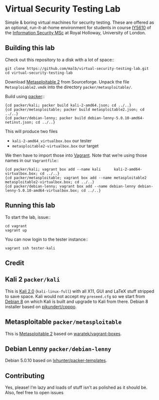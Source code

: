 # Virtual Security Testing Lab

Simple &amp; boring virtual machines for security testing. These are offered as an optional, run-it-at-home environment for students in course [IY5610](https://www.royalholloway.ac.uk/isg/documents/pdf/coursespecs(msc)/modules201415/iy5610securitytestingspec1415.pdf) of the [Information Security MSc](https://www.royalholloway.ac.uk/isg/prospectivestudents/prospectivestudents-msc/home.aspx) at Royal Holloway, University of London.

## Building this lab

Check out this repository to a disk with a lot of space::

    git clone https://github.com/malb/virtual-security-testing-lab.git
    cd virtual-security-testing-lab

Download [Metasploitable 2](http://sourceforge.net/projects/metasploitable/files/Metasploitable2/metasploitable-linux-2.0.0.zip/download) from Sourceforge. Unpack the file `Metasploiable2.vmdk` into the directory `packer/metasploitable/`.

Build using [packer](https://packer.io)::

    {cd packer/kali; packer build kali-2-amd64.json; cd ../..}
    {cd packer/metasploitable; packer build metasploitable2.json; cd ../..}
    {cd packer/debian-lenny; packer build debian-lenny-5.0.10-amd64-netinst.json; cd ../..}

This will produce two files

- `kali-2-amd64_virtualbox.box` our tester
- `metasploitable2-virtualbox.box` our target

We then have to import those into [Vagrant](https://www.vagrantup.com). Note that we’re using those names in our `Vagrantfile`::

    {cd packer/kali; vagrant box add --name kali      kali-2-amd64-virtualbox.box; cd ../..}
    {cd packer/metasploitable; vagrant box add --name metasploitable2 metasploitable2-virtualbox.box; cd ../..}
    {cd packer/debian-lenny; vagrant box add --name debian-lenny debian-lenny-5.0.10-amd64-virtualbox.box; cd ../..}

## Running this lab

To start the lab, issue::

    cd vagrant
    vagrant up

You can now login to the tester instance::

    vagrant ssh tester-kali

## Credit

## Kali 2 `packer/kali`

This is [Kali 2.0](https://www.kali.org/) (`kali-linux-full`) with all X11, GUI and LaTeX stuff stripped to save space. Kali would not accept my `preseed.cfg` so we start from [Debian 8](https://www.debian.org/News/2015/20150426) on which Kali is built and upgrade to Kali from there. Debian 8 installer based on [pjkundert/cpppo](https://github.com/pjkundert/cpppo/tree/master/packer/debian-8-amd64).

## Metasploitable  `packer/metasploitable`

This is [Metasploitable 2](http://r-7.co/Metasploitable2) based on [waratek/vagrant-boxes](https://github.com/waratek/vagrant-boxes.git).

## Debian Lenny `packer/debian-lenny` ##

Debian 5.0.10 based on [lxhunter/packer-templates](https://github.com/lxhunter/packer-templates/tree/master/templates/debian).

## Contributing

Yes, please! I’m lazy and loads of stuff isn’t as polished as it should be. Also, feel free to open issues
